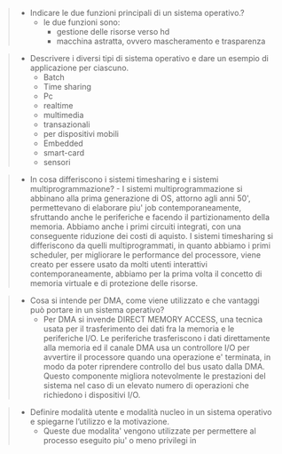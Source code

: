 > - Indicare le due funzioni principali di un sistema operativo.?
>	- le due funzioni sono:
>		- gestione delle risorse verso hd
>		- macchina astratta, ovvero mascheramento e trasparenza

>- Descrivere i diversi tipi di sistema operativo e dare un esempio di applicazione per ciascuno.
>	- Batch
>	- Time sharing
>	- Pc
>	- realtime
>	- multimedia
>	- transazionali
>	- per dispositivi mobili
>	- Embedded
>	- smart-card
>	- sensori

> - In cosa differiscono i sistemi timesharing e i sistemi multiprogrammazione?
> 		- I sistemi multiprogrammazione si abbinano alla prima generazione di OS, attorno agli anni 50', permettevano di elaborare piu' job contemporaneamente, sfruttando anche le periferiche e facendo il partizionamento della memoria. Abbiamo anche i primi circuiti integrati, con una conseguente riduzione dei costi di aquisto. I sistemi timesharing si differiscono da quelli multiprogrammati, in quanto abbiamo i primi scheduler, per migliorare le performance del processore, viene creato per essere usato da molti utenti interattivi contemporaneamente, abbiamo per la prima volta il concetto di memoria virtuale e di protezione delle risorse.

>- Cosa si intende per DMA, come viene utilizzato e che vantaggi può portare in un sistema operativo?
>	- Per DMA si invende DIRECT MEMORY ACCESS, una tecnica usata per il trasferimento dei dati fra la memoria e le periferiche I/O. Le periferiche trasferiscono i dati direttamente alla memoria ed il canale DMA usa un controllore I/O per avvertire il processore quando una operazione e' terminata, in modo da poter riprendere controllo del bus usato dalla DMA. Questo componente migliora notevolmente le prestazioni del sistema nel caso di un elevato numero di operazioni che richiedono i dispositivi I/O.

>- Definire modalità utente e modalità nucleo in un sistema operativo e spiegarne l’utilizzo e la motivazione.
>	- Queste due modalita' vengono utilizzate per permettere al processo eseguito piu' o meno privilegi in 